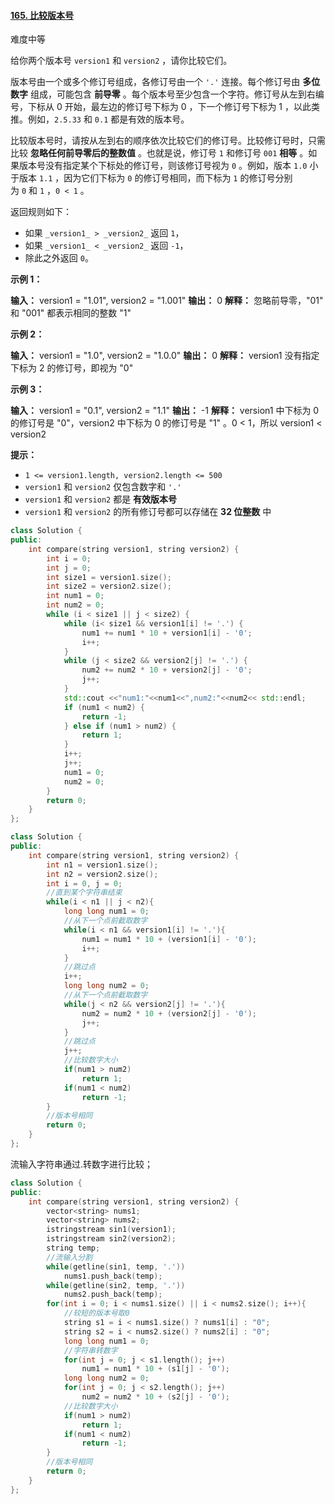 #### [165. 比较版本号](https://leetcode.cn/problems/compare-version-numbers/)

难度中等

给你两个版本号 `version1` 和 `version2` ，请你比较它们。

版本号由一个或多个修订号组成，各修订号由一个 `'.'` 连接。每个修订号由 **多位数字** 组成，可能包含 **前导零** 。每个版本号至少包含一个字符。修订号从左到右编号，下标从 0 开始，最左边的修订号下标为 0 ，下一个修订号下标为 1 ，以此类推。例如，`2.5.33` 和 `0.1` 都是有效的版本号。

比较版本号时，请按从左到右的顺序依次比较它们的修订号。比较修订号时，只需比较 **忽略任何前导零后的整数值** 。也就是说，修订号 `1` 和修订号 `001` **相等** 。如果版本号没有指定某个下标处的修订号，则该修订号视为 `0` 。例如，版本 `1.0` 小于版本 `1.1` ，因为它们下标为 `0` 的修订号相同，而下标为 `1` 的修订号分别为 `0` 和 `1` ，`0 < 1` 。

返回规则如下：

-   如果 `_version1_ > _version2_` 返回 `1`，
-   如果 `_version1_ < _version2_` 返回 `-1`，
-   除此之外返回 `0`。

**示例 1：**

**输入：** version1 = "1.01", version2 = "1.001"
**输出：** 0
**解释：** 忽略前导零，"01" 和 "001" 都表示相同的整数 "1"

**示例 2：**

**输入：** version1 = "1.0", version2 = "1.0.0"
**输出：** 0
**解释：** version1 没有指定下标为 2 的修订号，即视为 "0"

**示例 3：**

**输入：** version1 = "0.1", version2 = "1.1"
**输出：** -1
**解释：** version1 中下标为 0 的修订号是 "0"，version2 中下标为 0 的修订号是 "1" 。0 < 1，所以 version1 < version2

**提示：**

-   `1 <= version1.length, version2.length <= 500`
-   `version1` 和 `version2` 仅包含数字和 `'.'`
-   `version1` 和 `version2` 都是 **有效版本号**
-   `version1` 和 `version2` 的所有修订号都可以存储在 **32 位整数** 中

```cpp
class Solution {
public:
    int compare(string version1, string version2) {
        int i = 0;
        int j = 0;
        int size1 = version1.size();
        int size2 = version2.size();
        int num1 = 0;
        int num2 = 0;
        while (i < size1 || j < size2) {
            while (i< size1 && version1[i] != '.') {
                num1 += num1 * 10 + version1[i] - '0';
                i++;
            }
            while (j < size2 && version2[j] != '.') {
                num2 += num2 * 10 + version2[j] - '0';
                j++;
            }
            std::cout <<"num1:"<<num1<<",num2:"<<num2<< std::endl;
            if (num1 < num2) {
                return -1;
            } else if (num1 > num2) {
                return 1;
            }
            i++;
            j++;
            num1 = 0;
            num2 = 0;
        }
        return 0;
    }
};
```

```cpp
class Solution {
public:
    int compare(string version1, string version2) {
        int n1 = version1.size();
        int n2 = version2.size();
        int i = 0, j = 0;
        //直到某个字符串结束
        while(i < n1 || j < n2){
            long long num1 = 0;
            //从下一个点前截取数字
            while(i < n1 && version1[i] != '.'){
                num1 = num1 * 10 + (version1[i] - '0');
                i++;
            }
            //跳过点
            i++;
            long long num2 = 0;
            //从下一个点前截取数字
            while(j < n2 && version2[j] != '.'){
                num2 = num2 * 10 + (version2[j] - '0');
                j++;
            }
            //跳过点
            j++;
            //比较数字大小
            if(num1 > num2)
                return 1;
            if(num1 < num2)
                return -1;
        }
        //版本号相同
        return 0;
    }
};
```
流输入字符串通过.转数字进行比较；
```cpp
class Solution {
public:
    int compare(string version1, string version2) {
        vector<string> nums1;
        vector<string> nums2;
        istringstream sin1(version1);
        istringstream sin2(version2);
        string temp;
        //流输入分割
        while(getline(sin1, temp, '.'))
            nums1.push_back(temp);
        while(getline(sin2, temp, '.'))
            nums2.push_back(temp);
        for(int i = 0; i < nums1.size() || i < nums2.size(); i++){
            //较短的版本号取0
            string s1 = i < nums1.size() ? nums1[i] : "0";
            string s2 = i < nums2.size() ? nums2[i] : "0";
            long long num1 = 0;
            //字符串转数字
            for(int j = 0; j < s1.length(); j++)
                num1 = num1 * 10 + (s1[j] - '0');
            long long num2 = 0;
            for(int j = 0; j < s2.length(); j++)
                num2 = num2 * 10 + (s2[j] - '0');
            //比较数字大小
            if(num1 > num2)
                return 1;
            if(num1 < num2)
                return -1;
        }
        //版本号相同
        return 0;
    }
};
```
